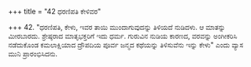 +++
title = "42 ಧರಣಿಪತಿ ಕೇಳಿವರ"

+++
42. "ಧರಣಿಪತಿ, ಕೇಳು, ಇವರ ತಾಯಿ ಮುಂದಾಗುವುದನ್ನು ತಿಳಿಯದೆ ನುಡಿದಳು. ಆ ಮಾತನ್ನು ಮೀರಬಾರದು. ಶ್ರೇಷ್ಠರಾದ ಮಾತೃಭಕ್ತರಿಗೆ ಇದು ಧರ್ಮ. ಗುರುವಿನ ನುಡಿಯ ಕಾರಣದ, ವರವನ್ನು ಅಂಗೀಕರಿಸಿ ನಡೆದುಕೊಂಡ ಕಮಲಾಕ್ಷಿಯಾದ ದ್ರೌಪದಿಯ ಪೂರ್ವ ಜನ್ಮದ ಕಥೆಯನ್ನು ತಿಳಿಸುವೆನು ಇನ್ನು ಕೇಳು" ಎಂದು ವ್ಯಾಸ ಮುನಿ ಪ್ರಾರಂಭಿಸಿದನು.